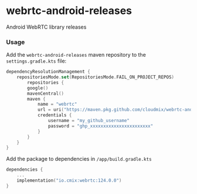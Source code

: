 # webrtc-android-releases

Android WebRTC library releases

### Usage

Add the `webrtc-android-releases` maven repository to the `settings.gradle.kts` file:

```kotlin
dependencyResolutionManagement {
	repositoriesMode.set(RepositoriesMode.FAIL_ON_PROJECT_REPOS)
		repositories {
		google()
		mavenCentral()
		maven {
			name = "webrtc"
			url = uri("https://maven.pkg.github.com/cloudmix/webrtc-android-releases")
			credentials {
				username = "my_github_username"
				password = "ghp_xxxxxxxxxxxxxxxxxxxxxxx"
			}
		}
	}
}
```

Add the package to dependencies in `/app/build.gradle.kts`

```kotlin
dependencies {
    ...
    implementation("io.cmix:webrtc:124.0.0")
}
```
